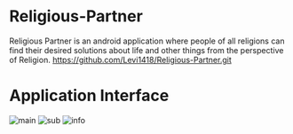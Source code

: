 # Religious-Partner
Religious Partner is an android application where people of all religions can find their desired solutions about life and other things from the perspective of Religion. 
https://github.com/Levi1418/Religious-Partner.git
# Application Interface
![main](https://user-images.githubusercontent.com/94998928/211354725-80d0dc5e-8c98-4d64-8cff-7aa3b08273fc.png)
![sub](https://user-images.githubusercontent.com/94998928/211354740-4b3db124-2c15-4e71-9751-7bf4853c08b1.png)
![info](https://user-images.githubusercontent.com/94998928/211354762-4e3d8349-d570-458f-a00b-40298dc49af2.png)
